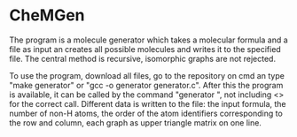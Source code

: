# CheMGen

The program is a molecule generator which takes a molecular formula and a file as input an creates all possible molecules and writes it to the specified file.
The central method is recursive, isomorphic graphs are not rejected.

To use the program, download all files, go to the repository on cmd an type "make generator" or "gcc -o generator generator.c".
After this the program is available, it can be called by the command "generator <formula> <outpuFile>", not including <> for the correct call.
Different data is written to the file: the input formula, the number of non-H atoms, the order of the atom identifiers corresponding to the row and column, each graph as upper triangle matrix on one line.
